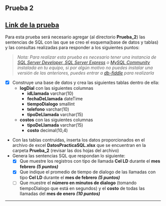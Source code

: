 <!-- @format -->

## Prueba 2

## [Link de la prueba](https://www.db-fiddle.com/f/r6GB7EmA9e4i3STXBtkD1y/4)

Para esta prueba será necesario agregar (al directorio **Prueba_2**) las sentencias de SQL con las que se creo el esquema(base de datos y tablas) y las consultas realizadas para responder a los siguientes puntos:

> _Nota: Para realizar esta prueba es necesario tener una instancia de [SQL Server Developer, SQL Server Express](https://www.microsoft.com/es-mx/sql-server/sql-server-downloads) o [MySQL Community](https://dev.mysql.com/downloads/mysql/) instalada en tu equipo, si por algún motivo no puedes instalar una versión de las anteriores, puedes entrar a [db-fiddle](https://www.db-fiddle.com/) para realizarla_

- [x] Construye una base de datos y crea las siguientes tablas dentro de ella:
  - **logDial** con las siguientes columnas
    - **idLlamada** varchar(10)
    - **fechaDeLlamada** dateTime
    - **tiempoDialogo** smallint
    - **telefono** varchar(10)
    - **tipoDeLlamada** varchar(15)
  - **costos** con las siguientes columnas
    - **tipoDeLlamada** varchar(15)
    - **costo** decimal(10,4)
- Con las tablas contruidas, inserta los datos proporcionados en el archivo de excel **DatosPracticaSQL.xlsx** que se encuentran en la carpeta **Prueba_2** (revisar las dos hojas del archivo)
- Genera las sentencias SQL que respondan lo siguiente:
  - [x] Que muestre los registros con tipo de llamada **Cel LD** durante el **mes febrero** **_(5 puntos)_**
  - [x] Que indique el promedio de tiempo de dialogo de las llamadas con tipo **Cel LD** durante el **mes de febrero** **_(5 puntos)_**
  - [ ] Que muestre el **número en minutos de dialogo** (tomando tiempoDialogo que está en segundos) y el **costo** de todas las llamadas del **mes de enero** **_(10 puntos)_**

---
